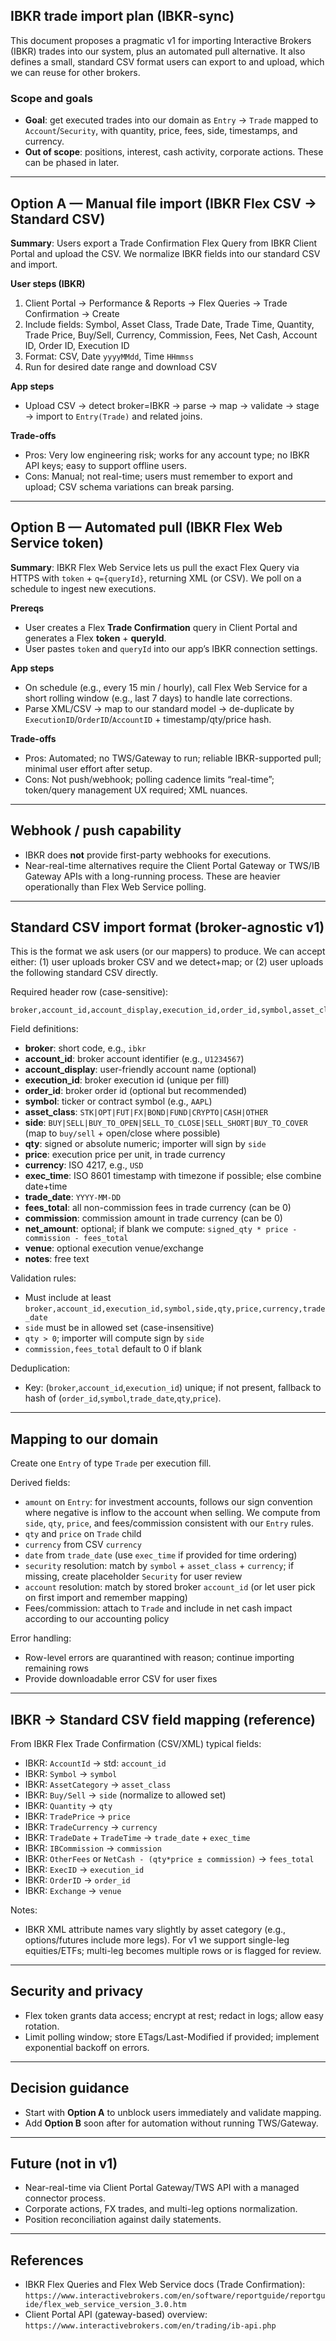 ## IBKR trade import plan (IBKR-sync)

This document proposes a pragmatic v1 for importing Interactive Brokers (IBKR) trades into our system, plus an automated pull alternative. It also defines a small, standard CSV format users can export to and upload, which we can reuse for other brokers.

### Scope and goals
- **Goal**: get executed trades into our domain as `Entry` → `Trade` mapped to `Account`/`Security`, with quantity, price, fees, side, timestamps, and currency.
- **Out of scope**: positions, interest, cash activity, corporate actions. These can be phased in later.

---

## Option A — Manual file import (IBKR Flex CSV → Standard CSV)

**Summary**: Users export a Trade Confirmation Flex Query from IBKR Client Portal and upload the CSV. We normalize IBKR fields into our standard CSV and import.

**User steps (IBKR)**
1) Client Portal → Performance & Reports → Flex Queries → Trade Confirmation → Create
2) Include fields: Symbol, Asset Class, Trade Date, Trade Time, Quantity, Trade Price, Buy/Sell, Currency, Commission, Fees, Net Cash, Account ID, Order ID, Execution ID
3) Format: CSV, Date `yyyyMMdd`, Time `HHmmss`
4) Run for desired date range and download CSV

**App steps**
- Upload CSV → detect broker=IBKR → parse → map → validate → stage → import to `Entry(Trade)` and related joins.

**Trade-offs**
- Pros: Very low engineering risk; works for any account type; no IBKR API keys; easy to support offline users.
- Cons: Manual; not real-time; users must remember to export and upload; CSV schema variations can break parsing.

---

## Option B — Automated pull (IBKR Flex Web Service token)

**Summary**: IBKR Flex Web Service lets us pull the exact Flex Query via HTTPS with `token` + `q={queryId}`, returning XML (or CSV). We poll on a schedule to ingest new executions.

**Prereqs**
- User creates a Flex **Trade Confirmation** query in Client Portal and generates a Flex **token** + **queryId**.
- User pastes `token` and `queryId` into our app’s IBKR connection settings.

**App steps**
- On schedule (e.g., every 15 min / hourly), call Flex Web Service for a short rolling window (e.g., last 7 days) to handle late corrections.
- Parse XML/CSV → map to our standard model → de-duplicate by `ExecutionID`/`OrderID`/`AccountID` + timestamp/qty/price hash.

**Trade-offs**
- Pros: Automated; no TWS/Gateway to run; reliable IBKR-supported pull; minimal user effort after setup.
- Cons: Not push/webhook; polling cadence limits “real-time”; token/query management UX required; XML nuances.

---

## Webhook / push capability
- IBKR does **not** provide first-party webhooks for executions.
- Near-real-time alternatives require the Client Portal Gateway or TWS/IB Gateway APIs with a long-running process. These are heavier operationally than Flex Web Service polling.

---

## Standard CSV import format (broker-agnostic v1)

This is the format we ask users (or our mappers) to produce. We can accept either: (1) user uploads broker CSV and we detect+map; or (2) user uploads the following standard CSV directly.

Required header row (case-sensitive):

```csv
broker,account_id,account_display,execution_id,order_id,symbol,asset_class,side,qty,price,currency,exec_time,trade_date,fees_total,commission,net_amount,venue,notes
```

Field definitions:
- **broker**: short code, e.g., `ibkr`
- **account_id**: broker account identifier (e.g., `U1234567`)
- **account_display**: user-friendly account name (optional)
- **execution_id**: broker execution id (unique per fill)
- **order_id**: broker order id (optional but recommended)
- **symbol**: ticker or contract symbol (e.g., `AAPL`)
- **asset_class**: `STK|OPT|FUT|FX|BOND|FUND|CRYPTO|CASH|OTHER`
- **side**: `BUY|SELL|BUY_TO_OPEN|SELL_TO_CLOSE|SELL_SHORT|BUY_TO_COVER` (map to `buy/sell` + open/close where possible)
- **qty**: signed or absolute numeric; importer will sign by `side`
- **price**: execution price per unit, in trade currency
- **currency**: ISO 4217, e.g., `USD`
- **exec_time**: ISO 8601 timestamp with timezone if possible; else combine date+time
- **trade_date**: `YYYY-MM-DD`
- **fees_total**: all non-commission fees in trade currency (can be 0)
- **commission**: commission amount in trade currency (can be 0)
- **net_amount**: optional; if blank we compute: `signed_qty * price - commission - fees_total`
- **venue**: optional execution venue/exchange
- **notes**: free text

Validation rules:
- Must include at least `broker,account_id,execution_id,symbol,side,qty,price,currency,trade_date`
- `side` must be in allowed set (case-insensitive)
- `qty > 0`; importer will compute sign by `side`
- `commission,fees_total` default to 0 if blank

Deduplication:
- Key: (`broker`,`account_id`,`execution_id`) unique; if not present, fallback to hash of (`order_id`,`symbol`,`trade_date`,`qty`,`price`).

---

## Mapping to our domain

Create one `Entry` of type `Trade` per execution fill.

Derived fields:
- `amount` on `Entry`: for investment accounts, follows our sign convention where negative is inflow to the account when selling. We compute from `side`, `qty`, `price`, and fees/commission consistent with our `Entry` rules.
- `qty` and `price` on `Trade` child
- `currency` from CSV `currency`
- `date` from `trade_date` (use `exec_time` if provided for time ordering)
- `security` resolution: match by `symbol` + `asset_class` + `currency`; if missing, create placeholder `Security` for user review
- `account` resolution: match by stored broker `account_id` (or let user pick on first import and remember mapping)
- Fees/commission: attach to `Trade` and include in net cash impact according to our accounting policy

Error handling:
- Row-level errors are quarantined with reason; continue importing remaining rows
- Provide downloadable error CSV for user fixes

---

## IBKR → Standard CSV field mapping (reference)

From IBKR Flex Trade Confirmation (CSV/XML) typical fields:
- IBKR: `AccountId` → std: `account_id`
- IBKR: `Symbol` → `symbol`
- IBKR: `AssetCategory` → `asset_class`
- IBKR: `Buy/Sell` → `side` (normalize to allowed set)
- IBKR: `Quantity` → `qty`
- IBKR: `TradePrice` → `price`
- IBKR: `TradeCurrency` → `currency`
- IBKR: `TradeDate` + `TradeTime` → `trade_date` + `exec_time`
- IBKR: `IBCommission` → `commission`
- IBKR: `OtherFees` or `NetCash - (qty*price ± commission)` → `fees_total`
- IBKR: `ExecID` → `execution_id`
- IBKR: `OrderID` → `order_id`
- IBKR: `Exchange` → `venue`

Notes:
- IBKR XML attribute names vary slightly by asset category (e.g., options/futures include more legs). For v1 we support single-leg equities/ETFs; multi-leg becomes multiple rows or is flagged for review.

---

## Security and privacy
- Flex token grants data access; encrypt at rest; redact in logs; allow easy rotation.
- Limit polling window; store ETags/Last-Modified if provided; implement exponential backoff on errors.

---

## Decision guidance
- Start with **Option A** to unblock users immediately and validate mapping.
- Add **Option B** soon after for automation without running TWS/Gateway.

---

## Future (not in v1)
- Near-real-time via Client Portal Gateway/TWS API with a managed connector process.
- Corporate actions, FX trades, and multi-leg options normalization.
- Position reconciliation against daily statements.

---

## References
- IBKR Flex Queries and Flex Web Service docs (Trade Confirmation): `https://www.interactivebrokers.com/en/software/reportguide/reportguide/flex_web_service_version_3.0.htm`
- Client Portal API (gateway-based) overview: `https://www.interactivebrokers.com/en/trading/ib-api.php`



